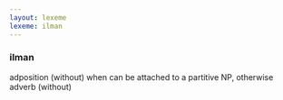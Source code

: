 ```yaml
---
layout: lexeme
lexeme: ilman
---
```


###  ilman 
adposition (without) when can be attached to a partitive NP, otherwise adverb (without)

